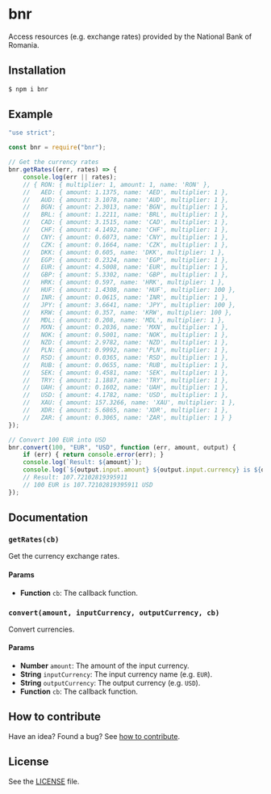 
















# bnr

Access resources (e.g. exchange rates) provided by the National Bank of Romania.




## Installation

```sh
$ npm i bnr
```









## Example






```js
"use strict";

const bnr = require("bnr");

// Get the currency rates
bnr.getRates((err, rates) => {
    console.log(err || rates);
    // { RON: { multiplier: 1, amount: 1, name: 'RON' },
    //   AED: { amount: 1.1375, name: 'AED', multiplier: 1 },
    //   AUD: { amount: 3.1078, name: 'AUD', multiplier: 1 },
    //   BGN: { amount: 2.3013, name: 'BGN', multiplier: 1 },
    //   BRL: { amount: 1.2211, name: 'BRL', multiplier: 1 },
    //   CAD: { amount: 3.1515, name: 'CAD', multiplier: 1 },
    //   CHF: { amount: 4.1492, name: 'CHF', multiplier: 1 },
    //   CNY: { amount: 0.6073, name: 'CNY', multiplier: 1 },
    //   CZK: { amount: 0.1664, name: 'CZK', multiplier: 1 },
    //   DKK: { amount: 0.605, name: 'DKK', multiplier: 1 },
    //   EGP: { amount: 0.2324, name: 'EGP', multiplier: 1 },
    //   EUR: { amount: 4.5008, name: 'EUR', multiplier: 1 },
    //   GBP: { amount: 5.3302, name: 'GBP', multiplier: 1 },
    //   HRK: { amount: 0.597, name: 'HRK', multiplier: 1 },
    //   HUF: { amount: 1.4308, name: 'HUF', multiplier: 100 },
    //   INR: { amount: 0.0615, name: 'INR', multiplier: 1 },
    //   JPY: { amount: 3.6641, name: 'JPY', multiplier: 100 },
    //   KRW: { amount: 0.357, name: 'KRW', multiplier: 100 },
    //   MDL: { amount: 0.208, name: 'MDL', multiplier: 1 },
    //   MXN: { amount: 0.2036, name: 'MXN', multiplier: 1 },
    //   NOK: { amount: 0.5001, name: 'NOK', multiplier: 1 },
    //   NZD: { amount: 2.9782, name: 'NZD', multiplier: 1 },
    //   PLN: { amount: 0.9992, name: 'PLN', multiplier: 1 },
    //   RSD: { amount: 0.0365, name: 'RSD', multiplier: 1 },
    //   RUB: { amount: 0.0655, name: 'RUB', multiplier: 1 },
    //   SEK: { amount: 0.4581, name: 'SEK', multiplier: 1 },
    //   TRY: { amount: 1.1887, name: 'TRY', multiplier: 1 },
    //   UAH: { amount: 0.1602, name: 'UAH', multiplier: 1 },
    //   USD: { amount: 4.1782, name: 'USD', multiplier: 1 },
    //   XAU: { amount: 157.3266, name: 'XAU', multiplier: 1 },
    //   XDR: { amount: 5.6865, name: 'XDR', multiplier: 1 },
    //   ZAR: { amount: 0.3065, name: 'ZAR', multiplier: 1 } }
});

// Convert 100 EUR into USD
bnr.convert(100, "EUR", "USD", function (err, amount, output) {
    if (err) { return console.error(err); }
    console.log(`Result: ${amount}`);
    console.log(`${output.input.amount} ${output.input.currency} is ${output.output.amount} ${output.output.currency}`);
    // Result: 107.72102819395911
    // 100 EUR is 107.72102819395911 USD
});

```






## Documentation





### `getRates(cb)`
Get the currency exchange rates.

#### Params
- **Function** `cb`: The callback function.

### `convert(amount, inputCurrency, outputCurrency, cb)`
Convert currencies.

#### Params
- **Number** `amount`: The amount of the input currency.
- **String** `inputCurrency`: The input currency name (e.g. `EUR`).
- **String** `outputCurrency`: The output currency (e.g. `USD`).
- **Function** `cb`: The callback function.






## How to contribute
Have an idea? Found a bug? See [how to contribute][contributing].



## License
See the [LICENSE][license] file.


[license]: /LICENSE
[contributing]: /CONTRIBUTING.md
[docs]: /DOCUMENTATION.md
